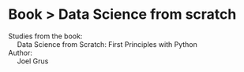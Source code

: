 # Book > Data Science from scratch 
Studies from the book: <br>
&emsp;  Data Science from Scratch: First Principles with Python <br>
Author:  <br>
&emsp;  Joel Grus
